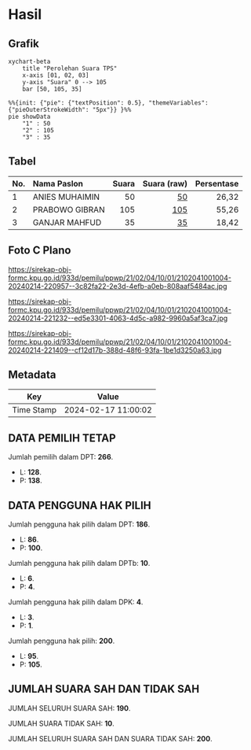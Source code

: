 # Hasil

## Grafik

```mermaid
xychart-beta
    title "Perolehan Suara TPS"
    x-axis [01, 02, 03]
    y-axis "Suara" 0 --> 105
    bar [50, 105, 35]
```

```mermaid
%%{init: {"pie": {"textPosition": 0.5}, "themeVariables": {"pieOuterStrokeWidth": "5px"}} }%%
pie showData
    "1" : 50
    "2" : 105
    "3" : 35
```

## Tabel

| No. | Nama Paslon    | Suara | Suara (raw) | Persentase |
|:--- |:-------------- | -----:| -----------:| ----------:|
| 1   | ANIES MUHAIMIN | 50    | [50][p-1]   | 26,32      |
| 2   | PRABOWO GIBRAN | 105   | [105][p-2]  | 55,26      |
| 3   | GANJAR MAHFUD  | 35    | [35][p-3]   | 18,42      |


[p-1]: https://github.com/gigit-pemilu/pemilu-2024-21-kepulauan-riau/blob/main/pilpres/hitung-suara/sub/21-kepulauan-riau/sub/02-karimun/sub/04-meral/sub/1001-meral-kota/sub/004-tps/sub/paslon-1.txt
[p-2]: https://github.com/gigit-pemilu/pemilu-2024-21-kepulauan-riau/blob/main/pilpres/hitung-suara/sub/21-kepulauan-riau/sub/02-karimun/sub/04-meral/sub/1001-meral-kota/sub/004-tps/sub/paslon-2.txt
[p-3]: https://github.com/gigit-pemilu/pemilu-2024-21-kepulauan-riau/blob/main/pilpres/hitung-suara/sub/21-kepulauan-riau/sub/02-karimun/sub/04-meral/sub/1001-meral-kota/sub/004-tps/sub/paslon-3.txt

## Foto C Plano

https://sirekap-obj-formc.kpu.go.id/933d/pemilu/ppwp/21/02/04/10/01/2102041001004-20240214-220957--3c82fa22-2e3d-4efb-a0eb-808aaf5484ac.jpg

https://sirekap-obj-formc.kpu.go.id/933d/pemilu/ppwp/21/02/04/10/01/2102041001004-20240214-221232--ed5e3301-4063-4d5c-a982-9960a5af3ca7.jpg

https://sirekap-obj-formc.kpu.go.id/933d/pemilu/ppwp/21/02/04/10/01/2102041001004-20240214-221409--cf12d17b-388d-48f6-93fa-1be1d3250a63.jpg


## Metadata

| Key        | Value               |
| ---------- | ------------------- |
| Time Stamp | 2024-02-17 11:00:02 |


## DATA PEMILIH TETAP

Jumlah pemilih dalam DPT: **266**.
 * L: **128**.
 * P: **138**.

## DATA PENGGUNA HAK PILIH

Jumlah pengguna hak pilih dalam DPT: **186**.
 * L: **86**.
 * P: **100**.

Jumlah pengguna hak pilih dalam DPTb: **10**.
 * L: **6**.
 * P: **4**.

Jumlah pengguna hak pilih dalam DPK: **4**.
 * L: **3**.
 * P: **1**.

Jumlah pengguna hak pilih: **200**.
 * L: **95**.
 * P: **105**.

## JUMLAH SUARA SAH DAN TIDAK SAH

JUMLAH SELURUH SUARA SAH: **190**.

JUMLAH SUARA TIDAK SAH: **10**.

JUMLAH SELURUH SUARA SAH DAN SUARA TIDAK SAH: **200**.



